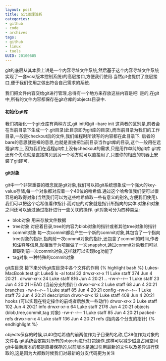 ```yaml
---
layout: post
title: Git原理浅析
categories:
- github
- code
- archives
tags:
- github
- linux
- tools
UUID: 20100605
---
```


git的底层从其本质上讲是一个内容寻址文件系统,然后基于这个内容寻址文件系统实现了一套vcs(版本控制系统)的高层接口,方便我们使用.当然git也提供了底层接口,便于我们使用之做出符合自己需求的系统.

我们把文件内容交给git进行管理,总得有一个地方来存放这些内容是吧!
是的,在git中,所有的文件内容都保存在git仓库的objects目录中.

#### 初始化git库

我们初始化一个git仓库有两种方式,git init和git –bare init
这两者的区别是,前者会在当前目录下生成一个.git目录(此目录即为git库的目录),而当前目录为我们的工作目录,一般是checkout后的文件,我们编程时所读写的内容都在此目录下.
后者的bare的意思就是裸的意思,也就是直接把当前目录当作git库的目录,这个一般用在远程git库上,因为我们在远程git库上没有checkout的需求,只是用作单纯的git库
git库还有个优点就是直接拷贝到另一个地方就可以直接用了,只要你的相应的机器上安装了git即可.

#### git对象

git中一个非常重要的概念就是git对象,我们可以把git系统想象成一个强大的key-value存储,每一个对象都对应着一个40位的哈希值.通过这个哈希值我们便可以很容易的取得对象(当然我们可以为这些哈希值取一些有意义的别名,方便我们使用).我们可以把这个哈希值看作指针.而对应的对象就是指针所指向的实体.对象和对象之间还可以通过通过指针进行一些关联的操作.
git对象可分为四种类型:

- blob对象 用来存放文件数据  
- tree对象 对应着目录,tree的内容为blob对象的指针或者其他tree对象的指针
- commit对象 每一次commit都会产生一个新的commit对象,其包含了一个指向tree对象的指针,指向前一次commit对象的指针,还包含了commit的时间,作者和注释等信息,就相当于为项目做了一次snapshot,通过commit对象我们可以跟踪到前一次commit对象,这样就可以实现log功能了
- tag对象 一种特殊的commit对象   

git库目录
接下来分析git库目录中各个文件的作用
{% highlight bash %}
Lukes-MacBook:test.git Luke$ ls -al
total 32
drwxr-xr-x  11 Luke  staff   374 Jun  4 20:21 .
drwxr-xr-x  24 Luke  staff   816 Jun  4 20:21 ..
-rw-r--r--   1 Luke  staff    23 Jun  4 20:21 HEAD (当前分支的指针)
drwxr-xr-x   2 Luke  staff    68 Jun  4 20:21 branches
-rw-r--r--   1 Luke  staff    85 Jun  4 20:21 config
-rw-r--r--   1 Luke  staff    73 Jun  4 20:21 description
drwxr-xr-x  12 Luke  staff   408 Jun  4 20:21 hooks (可以实现在特定操作的前或者后触发一些动作)
drwxr-xr-x   3 Luke  staff   102 Jun  4 20:21 info
drwxr-xr-x  64 Luke  staff  2176 Jun  4 20:21 objects (blob,tree,commit,tag 对象)
-rw-r--r--   1 Luke  staff    85 Jun  4 20:21 packed-refs
drwxr-xr-x   4 Luke  staff   136 Jun  4 20:21 refs (指向各个分支的指针)
{% endhighlight %}


objects保存的时候,以40位哈希值的前两位作为子目录的名称,后38位作为对象的文件名
git系统会定期对所有的objects进行打包操作,这样可以减少磁盘占用空间
git中最新版本的都是直接保存的,以前版本是通过引用最新的文件以及差异进行获取的,这是因为大都数时候我们对最新的分支代码更为关注
